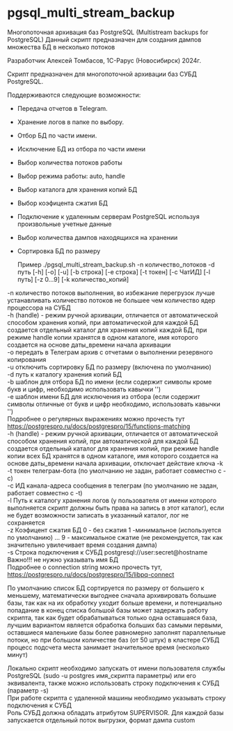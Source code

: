# pgsql_multi_stream_backup

Многопоточная архивация баз PostgreSQL (Multistream backups for PostgreSQL)
Данный скрипт предназначен для создания дампов множества БД в несколько потоков

Разработчик Алексей Томбасов, 1С-Рарус (Новосибирск) 2024г.

Скрипт предназначен для многопоточной архивации баз СУБД PostgreSQL.

Поддерживаются следующие возможности:
- Передача отчетов в Telegram.
- Хранение логов в папке по выбору.
- Отбор БД по части имени.
- Исключение БД из отбора по части имени
- Выбор количества потоков работы
- Выбор режима работы: auto, handle
- Выбор каталога для хранения копий БД
- Выбор коэфицента сжатия БД
- Подключение к удаленным серверам PostgreSQL используя произвольные учетные данные
- Выбор количества дампов находящихся на хранении
- Сортировка БД по размеру

  Пример ./pgsql_multi_stream_backup.sh -n количество_потоков -d путь [-h] [-o] [-u] [-b строка] [-e строка] [-t токен] [-c ЧатИД] [-l путь] [-z 0...9] [-k количество_копий]
  
 -n количество потоков выполнения, во избежание перегрузок лучше устанавливать количество потоков не большее чем количество ядер процессора на СУБД\
 -h (handle) - режим ручной архивации, отличается от автоматической способом хранения копий, при автоматической для каждой БД создается отдельный каталог для хранения копий каждой БД, при режиме handle копии хранятся в одном каталоге, имя которого создается на основе даты_времени начала архивации\
 -o передать в Телеграм архив с отчетами о выполнении резервного копирования\
 -u отключить сортировку БД по размеру (включена по умолчанию)\
 -d путь к каталогу хранения копий БД\
 -b шаблон для отбора БД по имени (если содержит символы кроме букв и цифр, необходимо использовать кавычки '') \
 -e шаблон имени БД для исключения из отбора (если содержит символы отличные от букв и цифр необходимо, использовать кавычки '')\
  Подробнее о регулярных выражениях можно прочесть тут https://postgrespro.ru/docs/postgrespro/15/functions-matching \
 -h (handle) - режим ручной архивации, отличается от автоматической способом хранения копий, при автоматической для каждой БД создается отдельный каталог для хранения копий, при режиме handle копии всех БД хранятся в одном каталоге, имя которого создается на основе даты_времени начала архивации, отключает действие ключа -k\
 -t токен телеграм-бота (по умолчанию не задан, работает совместно с -c)\
 -c ИД канала-адреса сообщения в телеграм (по умолчанию не задан, работает совместно с -t)\
 -l Путь к каталогу хранения логов (у пользователя от имени которого выполняется скрипт должны быть права на запись в этот каталог), если  не будет возможности записать в указанный каталог, лог не сохраняется\
 -z Коэфицент сжатия БД 0 - без сжатия 1 -минимальное (используется по умолчанию) ... 9 - максимальное сжатие (не рекомендуется, так как значительно увилечивает время создания дампа)\
 -s Строка подключения к СУБД postgresql://user:secret@hostname    Важно!!! не нужно указывать имя БД\
  Подробнее о connection string можно прочесть тут, https://postgrespro.ru/docs/postgrespro/15/libpq-connect
  
  По умолчанию список БД сортируется по размеру от большего к меньшему, математически выгоднее сначала архивировать большие базы, так как на их обработку уходит больше времени, и потенциально попадание в конец списка большой базы может задержать работу скрипта, так как будет обрабатываться только одна оставшаяся база, лучшим вариантом является обработка больших баз самыми первыми, оставшиеся маленькие базы более равномерно заполнят параллельные потоки, но при большом количестве баз (от 50 штук) в кластере СУБД процесс подсчета места занимает значительное время (несколько минут)
  
  Локально скрипт необходимо запускать от имени пользователя службы PostgreSQL (sudo -u postgres имя_скрипта параметры) или его эквивалента, также можно использовать строку подключения к СУБД (параметр -s)\
  При работе скрипта с удаленной машины необходимо указывать строку подключения к СУБД\
  Роль СУБД должна обладать атрибутом SUPERVISOR.
  Для каждой базы запускается отдельный поток выгрузки, формат дампа custom
